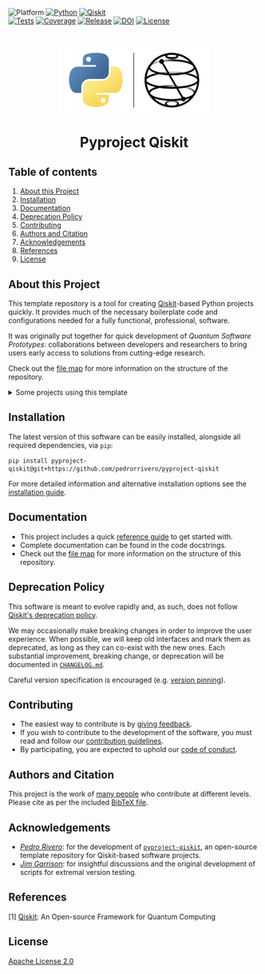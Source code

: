 <!-- SHIELDS -->
<div align="left">

  ![Platform](https://img.shields.io/badge/Platform-Linux%20%7C%20macOS%20%7C%20Windows-informational)
  [![Python](https://img.shields.io/badge/Python-3.8%20%7C%203.9%20%7C%203.10%20%7C%203.11%20%7C%203.12-informational)](https://www.python.org/)
  [![Qiskit](https://img.shields.io/badge/Qiskit-%E2%89%A5%201.0.0-6133BD)](https://github.com/Qiskit/qiskit) <br />
  [![Tests](https://github.com/pedrorrivero/pyproject-qiskit/actions/workflows/test.yml/badge.svg)](https://github.com/pedrorrivero/pyproject-qiskit/actions/workflows/test.yml)
  [![Coverage](https://coveralls.io/repos/github/pedrorrivero/pyproject-qiskit/badge.svg?branch=main)](https://coveralls.io/github/pedrorrivero/pyproject-qiskit?branch=main)
  [![Release](https://img.shields.io/github/release/pedrorrivero/pyproject-qiskit.svg?include_prereleases&label=Release)](https://github.com/pedrorrivero/pyproject-qiskit/releases)
  [![DOI](https://img.shields.io/badge/DOI-zz.nnnn/zenodo.ddddddd-informational)](https://zenodo.org/)
  [![License](https://img.shields.io/github/license/pedrorrivero/pyproject-qiskit?label=License)](LICENSE.txt)

</div> <br />

<!-- PROJECT LOGO AND TITLE -->
<p align="center">
  <a href="README.md">
    <img src="https://github.com/pedrorrivero/pyproject-qiskit/blob/main/docs/media/cover.png?raw=true" alt="Logo" width="300">
  </a>
  <h1 align="center">Pyproject Qiskit</h1>
</p>

<!-- QUICK LINKS -->
<!-- <p align="center">
  <a href="https://mybinder.org/">
    <img src="https://ibm.biz/BdPq3s" alt="Launch Demo" hspace="5" vspace="10">
  </a>
  <a href="https://www.youtube.com/c/qiskit">
    <img src="https://img.shields.io/badge/watch-video-FF0000.svg?style=for-the-badge&logo=youtube" alt="Watch Video" hspace="5" vspace="10">
  </a>
</p> -->


<!-- ---------------------------------------------------------------------- -->

## Table of contents

1. [About this Project](#about-this-project)
2. [Installation](#installation)
3. [Documentation](#documentation)
4. [Deprecation Policy](#deprecation-policy)
5. [Contributing](#contributing)
6. [Authors and Citation](#authors-and-citation)
7. [Acknowledgements](#acknowledgements)
8. [References](#references)
9. [License](#license)


<!-- ---------------------------------------------------------------------- -->

## About this Project

This template repository is a tool for creating [Qiskit](https://www.ibm.com/quantum/qiskit)-based Python projects quickly. It provides much of the necessary boilerplate code and configurations needed for a fully functional, professional, software.

It was originally put together for quick development of _Quantum Software Prototypes_: collaborations between developers and researchers to bring users early access to solutions from cutting-edge research.

Check out the [file map](FILEMAP.md) for more information on the structure of the repository.

<details>
<summary>Some projects using this template</summary>

- [Quantum Enablement](https://github.com/IBM-Quantum-Technical-Enablement/quantum-enablement)
- [Prototype ZNE](https://github.com/qiskit-community/prototype-zne)
- [PR Toolbox](https://github.com/pedrorrivero/pr-toolbox)
- [Staged Primitives](https://github.com/Qiskit-Extensions/staged-primitives)
</details>


<!-- ---------------------------------------------------------------------- -->

## Installation

The latest version of this software can be easily installed, alongside all required dependencies, via `pip`:
```
pip install pyproject-qiskit@git+https://github.com/pedrorrivero/pyproject-qiskit
```

For more detailed information and alternative installation options see the [installation guide](INSTALL.md).


<!-- ---------------------------------------------------------------------- -->

## Documentation

- This project includes a quick [reference guide](docs/reference_guide.md) to get started with.
- Complete documentation can be found in the code docstrings.
- Check out the [file map](FILEMAP.md) for more information on the structure of this repository.


<!-- ---------------------------------------------------------------------- -->

## Deprecation Policy

This software is meant to evolve rapidly and, as such, does not follow [Qiskit's deprecation policy](https://github.com/Qiskit/qiskit/blob/main/DEPRECATION.md). 

We may occasionally make breaking changes in order to improve the user experience. When possible, we will keep old interfaces and mark them as deprecated, as long as they can co-exist with the new ones. Each substantial improvement, breaking change, or deprecation will be documented in [`CHANGELOG.md`](CHANGELOG.md). 

Careful version specification is encouraged (e.g. [version pinning](https://www.easypost.com/dependency-pinning-guide)).


<!-- ---------------------------------------------------------------------- -->

## Contributing

- The easiest way to contribute is by [giving feedback](CONTRIBUTING.md#giving-feedback).
- If you wish to contribute to the development of the software, you must read and follow our [contribution guidelines](CONTRIBUTING.md).
- By participating, you are expected to uphold our [code of conduct](CODE_OF_CONDUCT.md).


<!-- ---------------------------------------------------------------------- -->

## Authors and Citation

This project is the work of [many people](https://github.com/pedrorrivero/pyproject-qiskit/graphs/contributors) who contribute at different levels. Please cite as per the included [BibTeX file](CITATION.bib).


<!-- ---------------------------------------------------------------------- -->

## Acknowledgements

- [*Pedro Rivero*](https://github.com/pedrorrivero):
  for the development of [`pyproject-qiskit`](https://github.com/pedrorrivero/pyproject-qiskit), an open-source template repository for Qiskit-based software projects.
- [*Jim Garrison*](https://github.com/garrison):
  for insightful discussions and the original development of scripts for extremal version testing.


<!-- ---------------------------------------------------------------------- -->

## References

[1] [Qiskit](https://github.com/Qiskit/qiskit): An Open-source Framework for Quantum Computing


<!-- ---------------------------------------------------------------------- -->

## License

[Apache License 2.0](LICENSE.txt)
